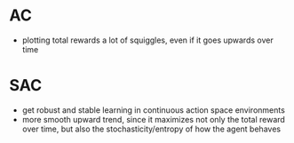 # AC
- plotting total rewards a lot of squiggles, even if it goes upwards over time

# SAC
- get robust and stable learning in continuous action space environments
- more smooth upward trend, since it maximizes not only the total reward over time, but also the stochasticity/entropy of how the agent behaves
